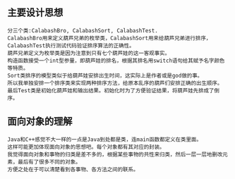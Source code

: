 ## 主要设计思想
	分三个类:CalabashBro, CalabashSort, CalabashTest.
	CalabashBro用来定义葫芦兄弟的枚举类，CalabashSort用来给葫芦兄弟进行排序，CalabashTest执行测试代码验证排序算法的正确性。
	葫芦兄弟定义为枚举类是因为注意到只有七个葫芦娃的这一客观事实。
	构造函数接受一个int型参量，即葫芦娃的排名，根据其排名用switch语句给其赋予名字颜色等特质。
	Sort类排序的模型类似于给葫芦娃安排出生时间，这实际上是作者或是god做的事。
	所以我单独安排一个排序类来实现两种排序方法，给原本乱序的葫芦们安排正确的出生顺序。
	最后Test类是初始化葫芦娃和输出结果。初始化时为了方便验证结果，将葫芦娃先排成了倒序。
## 面向对象的理解
	Java和C++感觉不大一样的一点是Java到处都是类，连main函数都定义在类里面。
	这样可能更加体现面向对象的思想吧。每个对象都有其对应的封装。
	我觉得面向对象和事物的归类是差不多的，根据某些事物的共性来归类，然后一层一层地删改元素，最后有了很多不同的对象。
	方便之处在于可以清楚看到各事物、各方法之间的联系。
